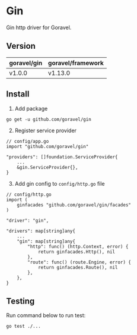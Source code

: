 # Gin

Gin http driver for Goravel.

## Version

| goravel/gin | goravel/framework |
|-------------|-------------------|
| v1.0.0      | v1.13.0           |

## Install

1. Add package

```
go get -u github.com/goravel/gin
```

2. Register service provider

```
// config/app.go
import "github.com/goravel/gin"

"providers": []foundation.ServiceProvider{
    ...
    &gin.ServiceProvider{},
}
```

3. Add gin config to `config/http.go` file

```
// config/http.go
import (
    ginfacades "github.com/goravel/gin/facades"
)

"driver": "gin",

"drivers": map[string]any{
    ...
    "gin": map[string]any{
        "http": func() (http.Context, error) {
            return ginfacades.Http(), nil
        },
        "route": func() (route.Engine, error) {
            return ginfacades.Route(), nil
        },
    },
}
```

## Testing

Run command below to run test:

```
go test ./...
```
